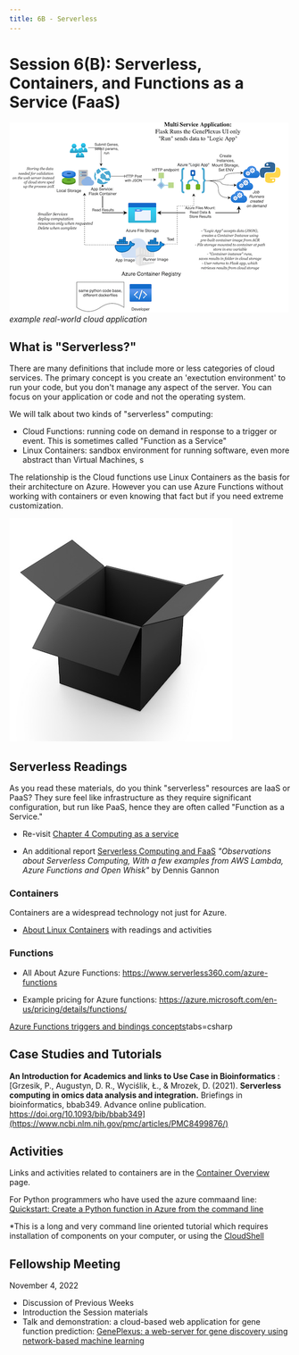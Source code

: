 ```yaml
---
title: 6B - Serverless
---
```


# Session 6(B): Serverless, Containers, and Functions as a Service (FaaS)

![example cloud architecture](../img/serverless/geneplexus_cloud_diagram.png)
*example real-world cloud application*

## What is "Serverless?"

There are many definitions that include more or less categories of cloud services.   The primary concept is you create an 'exectution environment' to run your code, but you don't manage any aspect of the server.  You can focus on your application or code and not the operating system. 

We will talk about two kinds of "serverless" computing: 

- Cloud Functions: running code on demand in response to a trigger or event.  This is sometimes called "Function as a Service" 
- Linux Containers: sandbox environment for running software, even more abstract than Virtual Machines, s

The relationship is the Cloud functions use Linux Containers as the basis for their architecture on Azure.  However you can use Azure Functions without working with containers or even knowing that fact but if you need extreme customization.    

![FaaS is a blackbox](../img/serverless/blackboxgraphic.jpg)

## Serverless Readings

As you read these materials, do you think  "serverless" resources are IaaS or PaaS?   They sure feel like infrastructure as they require significant configuration, but run like PaaS, hence they are often called "Function as a Service." 

- Re-visit [Chapter 4 Computing as a service](https://s3.us-east-2.amazonaws.com/a-book/computing.html) 

- An additional report [Serverless Computing and FaaS](https://cloud4scieng.org/serverless-computing-and-faas/)  *"Observations about Serverless Computing, With a few examples from AWS Lambda, Azure Functions and Open Whisk"* by Dennis Gannon

### Containers

Containers are a widespread technology not just for Azure.   

* [About Linux Containers](../topics/linux_containers_and_the_cloud.md) with readings and activities

### Functions

- All About Azure Functions: https://www.serverless360.com/azure-functions

- Example pricing for Azure functions: https://azure.microsoft.com/en-us/pricing/details/functions/

[Azure Functions triggers and bindings concepts](https://docs.microsoft.com/en-us/azure/azure-functions/functions-triggers-bindings?)tabs=csharp


## Case Studies and Tutorials

**An Introduction for Academics and links to Use Case in Bioinformatics** : [Grzesik, P., Augustyn, D. R., Wyciślik, Ł., & Mrozek, D. (2021). **Serverless computing in omics data analysis and integration.** Briefings in bioinformatics, bbab349. Advance online publication. https://doi.org/10.1093/bib/bbab349](https://www.ncbi.nlm.nih.gov/pmc/articles/PMC8499876/)



## Activities

Links and activities related to containers are in the [Container Overview](../topics/linux_containers_and_the_cloud.md) page.  

For Python programmers who have used the azure commaand line: [Quickstart: Create a Python function in Azure from the command line](https://docs.microsoft.com/en-us/azure/azure-functions/create-first-function-cli-python?tabs=azure-cli%2Cbash%2Cbrowser)

*This is a long and very command line oriented tutorial which requires installation of components on your computer, or using the [CloudShell](https://docs.microsoft.com/en-us/azure/cloud-shell/overview)
 

## Fellowship Meeting

November 4, 2022 

- Discussion of Previous Weeks
- Introduction the Session materials
- Talk and demonstration: a cloud-based web application for gene function prediction: [GenePlexus: a web-server for gene discovery using network-based machine learning ](https://academic.oup.com/nar/article/50/W1/W358/6586869?login=false)
  





